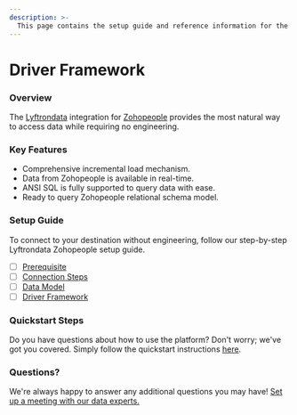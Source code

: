 ```yaml
---
description: >-
  This page contains the setup guide and reference information for the Zohopeople source connector.
---
```


# Driver Framework

### Overview

The [Lyftrondata](https://www.lyftrondata.com/) integration for [Zohopeople](https://www.lyftrondata.com/integration/finance-analytics/zoho-people/) provides the most natural way to access data while requiring no engineering.

### Key Features

* Comprehensive incremental load mechanism.
* Data from Zohopeople is available in real-time.&#x20;
* ANSI SQL is fully supported to query data with ease.
* Ready to query Zohopeople relational schema model.

### Setup Guide

To connect to your destination without engineering, follow our step-by-step Lyftrondata Zohopeople setup guide.

* [ ] [Prerequisite](../prerequisite.md)
* [ ] [Connection Steps](../connection-steps.md)
* [ ] [Data Model](../data-model/erd.md)
* [ ] [Driver Framework](../driver-framework/)

### Quickstart Steps

Do you have questions about how to use the platform? Don't worry; we've got you covered. Simply follow the quickstart instructions [here](../driver-framework/README.md).

### Questions? <a href="#questions" id="questions"></a>

We're always happy to answer any additional questions you may have! [Set up a meeting with our data experts.](https://www.lyftrondata.com/book-a-meeting/)


